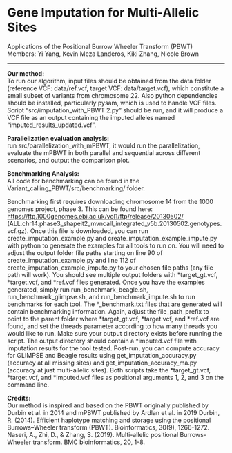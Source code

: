 # Gene Imputation for Multi-Allelic Sites
Applications of the Positional Burrow Wheeler Transform (PBWT)   
Members: Yi Yang, Kevin Meza Landeros, Kiki Zhang, Nicole Brown

-----

**Our method:**  
To run our algorithm, input files should be obtained from the data folder (reference VCF: data/ref.vcf, target VCF: data/target.vcf), which constitute a small subset of variants from chromosome 22. Also python dependencies should be installed, particularly pysam, which is used to handle VCF files. Script “src/imputation_with_PBWT 2.py” should be run, and it will produce a VCF file as an output containing the imputed alleles named “imputed_results_updated.vcf”.

**Parallelization evaluation analysis:**   
run src/parallelization_with_mPBWT, it would run the parallelization, evaluate the mPBWT in both parallel and sequential across different scenarios, and output the comparison plot. 

**Benchmarking Analysis:**   
All code for benchmarking can be found in the Variant_calling_PBWT/src/benchmarking/ folder.

Benchmarking first requires downloading chromosome 14 from the 1000 genomes project, phase 3. This can be found here: https://ftp.1000genomes.ebi.ac.uk/vol1/ftp/release/20130502/ (ALL.chr14.phase3_shapeit2_mvncall_integrated_v5b.20130502.genotypes.vcf.gz).
Once this file is downloaded, you can run create_imputation_example.py and create_imputation_example_impute.py with python to generate the examples for all tools to run on. You will need to adjust the output folder file paths starting on line 90 of create_imputation_example.py and line 112 of create_imputation_example_impute.py to your chosen file paths (any file path will work). You should see multiple output folders with  *target_gt.vcf, *target.vcf, and *ref.vcf files generated.
Once you have the examples generated, simply run run_benchmark_beagle.sh, run_benchmark_glimpse.sh, and run_benchmark_impute.sh to run benchmarks for each tool. The *_benchmark.txt files that are generated will contain benchmarking information. Again, adjust the file_path_prefix to point to the parent folder where  *target_gt.vcf, *target.vcf, and *ref.vcf are found, and set the threads parameter according to how many threads you would like to run. Make sure your output directory exists before running the script. The output directory should contain a *imputed.vcf file with imputation results for the tool tested.
Post-run, you can compute accuracy for GLIMPSE and Beagle results using get_imputation_accuracy.py (accuracy at all missing sites) and get_imputation_accuracy_ma.py (accuracy at just multi-allelic sites). Both scripts take the *target_gt.vcf, *target.vcf, and *imputed.vcf files as positional arguments 1, 2, and 3 on the command line.

**Credits:**  
Our method is inspired and based on the PBWT originally published by Durbin et al. in 2014 and mPBWT published by Ardlan et al. in 2019
Durbin, R. (2014). Efficient haplotype matching and storage using the positional Burrows–Wheeler transform (PBWT). Bioinformatics, 30(9), 1266-1272.
Naseri, A., Zhi, D., & Zhang, S. (2019). Multi-allelic positional Burrows-Wheeler transform. BMC bioinformatics, 20, 1-8.
